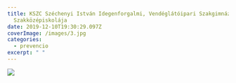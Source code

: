 ```yaml
---
title: KSZC Széchenyi István Idegenforgalmi, Vendéglátóipari Szakgimnáziuma és
  Szakközépiskolája
date: 2019-12-10T19:30:29.097Z
coverImage: /images/3.jpg
categories:
  - prevencio
excerpt: " "
---
```

![](/images/3.jpg)